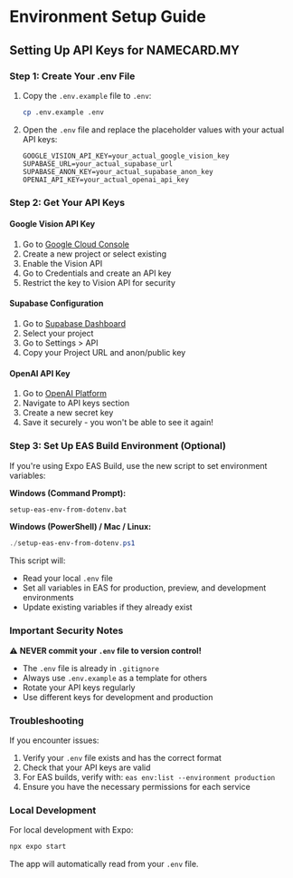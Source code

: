 # Environment Setup Guide

## Setting Up API Keys for NAMECARD.MY

### Step 1: Create Your .env File

1. Copy the `.env.example` file to `.env`:
   ```bash
   cp .env.example .env
   ```

2. Open the `.env` file and replace the placeholder values with your actual API keys:
   ```
   GOOGLE_VISION_API_KEY=your_actual_google_vision_key
   SUPABASE_URL=your_actual_supabase_url
   SUPABASE_ANON_KEY=your_actual_supabase_anon_key
   OPENAI_API_KEY=your_actual_openai_api_key
   ```

### Step 2: Get Your API Keys

#### Google Vision API Key
1. Go to [Google Cloud Console](https://console.cloud.google.com/)
2. Create a new project or select existing
3. Enable the Vision API
4. Go to Credentials and create an API key
5. Restrict the key to Vision API for security

#### Supabase Configuration
1. Go to [Supabase Dashboard](https://app.supabase.com/)
2. Select your project
3. Go to Settings > API
4. Copy your Project URL and anon/public key

#### OpenAI API Key
1. Go to [OpenAI Platform](https://platform.openai.com/)
2. Navigate to API keys section
3. Create a new secret key
4. Save it securely - you won't be able to see it again!

### Step 3: Set Up EAS Build Environment (Optional)

If you're using Expo EAS Build, use the new script to set environment variables:

**Windows (Command Prompt):**
```cmd
setup-eas-env-from-dotenv.bat
```

**Windows (PowerShell) / Mac / Linux:**
```powershell
./setup-eas-env-from-dotenv.ps1
```

This script will:
- Read your local `.env` file
- Set all variables in EAS for production, preview, and development environments
- Update existing variables if they already exist

### Important Security Notes

⚠️ **NEVER commit your `.env` file to version control!**
- The `.env` file is already in `.gitignore`
- Always use `.env.example` as a template for others
- Rotate your API keys regularly
- Use different keys for development and production

### Troubleshooting

If you encounter issues:
1. Verify your `.env` file exists and has the correct format
2. Check that your API keys are valid
3. For EAS builds, verify with: `eas env:list --environment production`
4. Ensure you have the necessary permissions for each service

### Local Development

For local development with Expo:
```bash
npx expo start
```

The app will automatically read from your `.env` file.